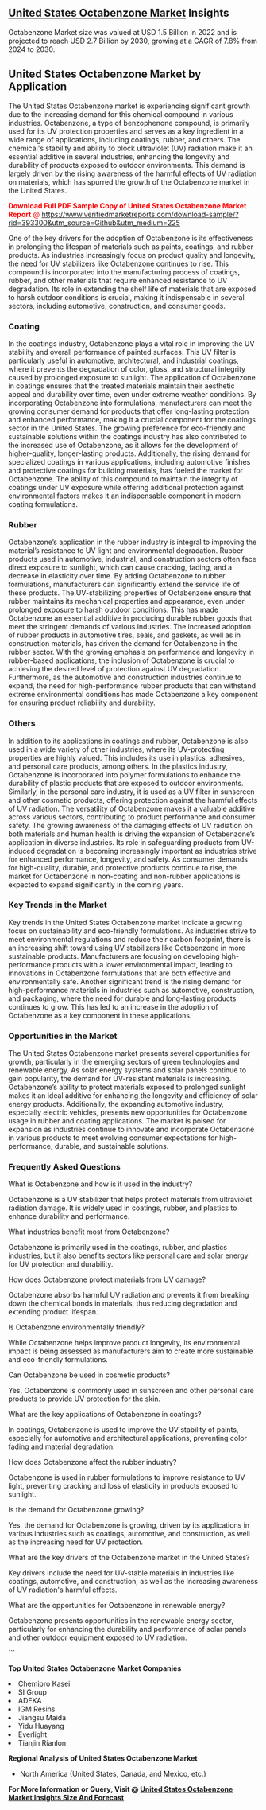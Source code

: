 <h2><a href="https://www.verifiedmarketreports.com/download-sample/?rid=393300&amp;utm_source=Github&amp;utm_medium=225" target="_blank">United States Octabenzone Market</a> Insights</h2><p>Octabenzone Market size was valued at USD 1.5 Billion in 2022 and is projected to reach USD 2.7 Billion by 2030, growing at a CAGR of 7.8% from 2024 to 2030.</p><p> <h2>United States Octabenzone Market by Application</h2> <p>The United States Octabenzone market is experiencing significant growth due to the increasing demand for this chemical compound in various industries. Octabenzone, a type of benzophenone compound, is primarily used for its UV protection properties and serves as a key ingredient in a wide range of applications, including coatings, rubber, and others. The chemical's stability and ability to block ultraviolet (UV) radiation make it an essential additive in several industries, enhancing the longevity and durability of products exposed to outdoor environments. This demand is largely driven by the rising awareness of the harmful effects of UV radiation on materials, which has spurred the growth of the Octabenzone market in the United States. <p><span class=""><span style="color: #ff0000;"><strong>Download Full PDF Sample Copy of United States Octabenzone Market Report</strong> @ </span><a href="https://www.verifiedmarketreports.com/download-sample/?rid=393300&amp;utm_source=Github&amp;utm_medium=225" target="_blank">https://www.verifiedmarketreports.com/download-sample/?rid=393300&amp;utm_source=Github&amp;utm_medium=225</a></span></p> One of the key drivers for the adoption of Octabenzone is its effectiveness in prolonging the lifespan of materials such as paints, coatings, and rubber products. As industries increasingly focus on product quality and longevity, the need for UV stabilizers like Octabenzone continues to rise. This compound is incorporated into the manufacturing process of coatings, rubber, and other materials that require enhanced resistance to UV degradation. Its role in extending the shelf life of materials that are exposed to harsh outdoor conditions is crucial, making it indispensable in several sectors, including automotive, construction, and consumer goods.</p> <h3>Coating</h3> <p>In the coatings industry, Octabenzone plays a vital role in improving the UV stability and overall performance of painted surfaces. This UV filter is particularly useful in automotive, architectural, and industrial coatings, where it prevents the degradation of color, gloss, and structural integrity caused by prolonged exposure to sunlight. The application of Octabenzone in coatings ensures that the treated materials maintain their aesthetic appeal and durability over time, even under extreme weather conditions. By incorporating Octabenzone into formulations, manufacturers can meet the growing consumer demand for products that offer long-lasting protection and enhanced performance, making it a crucial component for the coatings sector in the United States. The growing preference for eco-friendly and sustainable solutions within the coatings industry has also contributed to the increased use of Octabenzone, as it allows for the development of higher-quality, longer-lasting products. Additionally, the rising demand for specialized coatings in various applications, including automotive finishes and protective coatings for building materials, has fueled the market for Octabenzone. The ability of this compound to maintain the integrity of coatings under UV exposure while offering additional protection against environmental factors makes it an indispensable component in modern coating formulations.</p> <h3>Rubber</h3> <p>Octabenzone’s application in the rubber industry is integral to improving the material’s resistance to UV light and environmental degradation. Rubber products used in automotive, industrial, and construction sectors often face direct exposure to sunlight, which can cause cracking, fading, and a decrease in elasticity over time. By adding Octabenzone to rubber formulations, manufacturers can significantly extend the service life of these products. The UV-stabilizing properties of Octabenzone ensure that rubber maintains its mechanical properties and appearance, even under prolonged exposure to harsh outdoor conditions. This has made Octabenzone an essential additive in producing durable rubber goods that meet the stringent demands of various industries. The increased adoption of rubber products in automotive tires, seals, and gaskets, as well as in construction materials, has driven the demand for Octabenzone in the rubber sector. With the growing emphasis on performance and longevity in rubber-based applications, the inclusion of Octabenzone is crucial to achieving the desired level of protection against UV degradation. Furthermore, as the automotive and construction industries continue to expand, the need for high-performance rubber products that can withstand extreme environmental conditions has made Octabenzone a key component for ensuring product reliability and durability.</p> <h3>Others</h3> <p>In addition to its applications in coatings and rubber, Octabenzone is also used in a wide variety of other industries, where its UV-protecting properties are highly valued. This includes its use in plastics, adhesives, and personal care products, among others. In the plastics industry, Octabenzone is incorporated into polymer formulations to enhance the durability of plastic products that are exposed to outdoor environments. Similarly, in the personal care industry, it is used as a UV filter in sunscreen and other cosmetic products, offering protection against the harmful effects of UV radiation. The versatility of Octabenzone makes it a valuable additive across various sectors, contributing to product performance and consumer safety. The growing awareness of the damaging effects of UV radiation on both materials and human health is driving the expansion of Octabenzone’s application in diverse industries. Its role in safeguarding products from UV-induced degradation is becoming increasingly important as industries strive for enhanced performance, longevity, and safety. As consumer demands for high-quality, durable, and protective products continue to rise, the market for Octabenzone in non-coating and non-rubber applications is expected to expand significantly in the coming years.</p> <h3>Key Trends in the Market</h3> <p>Key trends in the United States Octabenzone market indicate a growing focus on sustainability and eco-friendly formulations. As industries strive to meet environmental regulations and reduce their carbon footprint, there is an increasing shift toward using UV stabilizers like Octabenzone in more sustainable products. Manufacturers are focusing on developing high-performance products with a lower environmental impact, leading to innovations in Octabenzone formulations that are both effective and environmentally safe. Another significant trend is the rising demand for high-performance materials in industries such as automotive, construction, and packaging, where the need for durable and long-lasting products continues to grow. This has led to an increase in the adoption of Octabenzone as a key component in these applications.</p> <h3>Opportunities in the Market</h3> <p>The United States Octabenzone market presents several opportunities for growth, particularly in the emerging sectors of green technologies and renewable energy. As solar energy systems and solar panels continue to gain popularity, the demand for UV-resistant materials is increasing. Octabenzone’s ability to protect materials exposed to prolonged sunlight makes it an ideal additive for enhancing the longevity and efficiency of solar energy products. Additionally, the expanding automotive industry, especially electric vehicles, presents new opportunities for Octabenzone usage in rubber and coating applications. The market is poised for expansion as industries continue to innovate and incorporate Octabenzone in various products to meet evolving consumer expectations for high-performance, durable, and sustainable solutions.</p> <h3>Frequently Asked Questions</h3> <p>What is Octabenzone and how is it used in the industry?</p> <p>Octabenzone is a UV stabilizer that helps protect materials from ultraviolet radiation damage. It is widely used in coatings, rubber, and plastics to enhance durability and performance.</p> <p>What industries benefit most from Octabenzone?</p> <p>Octabenzone is primarily used in the coatings, rubber, and plastics industries, but it also benefits sectors like personal care and solar energy for UV protection and durability.</p> <p>How does Octabenzone protect materials from UV damage?</p> <p>Octabenzone absorbs harmful UV radiation and prevents it from breaking down the chemical bonds in materials, thus reducing degradation and extending product lifespan.</p> <p>Is Octabenzone environmentally friendly?</p> <p>While Octabenzone helps improve product longevity, its environmental impact is being assessed as manufacturers aim to create more sustainable and eco-friendly formulations.</p> <p>Can Octabenzone be used in cosmetic products?</p> <p>Yes, Octabenzone is commonly used in sunscreen and other personal care products to provide UV protection for the skin.</p> <p>What are the key applications of Octabenzone in coatings?</p> <p>In coatings, Octabenzone is used to improve the UV stability of paints, especially for automotive and architectural applications, preventing color fading and material degradation.</p> <p>How does Octabenzone affect the rubber industry?</p> <p>Octabenzone is used in rubber formulations to improve resistance to UV light, preventing cracking and loss of elasticity in products exposed to sunlight.</p> <p>Is the demand for Octabenzone growing?</p> <p>Yes, the demand for Octabenzone is growing, driven by its applications in various industries such as coatings, automotive, and construction, as well as the increasing need for UV protection.</p> <p>What are the key drivers of the Octabenzone market in the United States?</p> <p>Key drivers include the need for UV-stable materials in industries like coatings, automotive, and construction, as well as the increasing awareness of UV radiation's harmful effects.</p> <p>What are the opportunities for Octabenzone in renewable energy?</p> <p>Octabenzone presents opportunities in the renewable energy sector, particularly for enhancing the durability and performance of solar panels and other outdoor equipment exposed to UV radiation.</p> ```</p><p><strong>Top United States Octabenzone Market Companies</strong></p><div data-test-id=""><p><li>Chemipro Kasei</li><li> SI Group</li><li> ADEKA</li><li> IGM Resins</li><li> Jiangsu Maida</li><li> Yidu Huayang</li><li> Everlight</li><li> Tianjin Rianlon</li></p><div><strong>Regional Analysis of&nbsp;United States Octabenzone Market</strong></div><ul><li dir="ltr"><p dir="ltr">North America&nbsp;(United States, Canada, and Mexico, etc.)</p></li></ul><p><strong>For More Information or Query, Visit @&nbsp;</strong><strong><a href="https://www.verifiedmarketreports.com/product/octabenzone-market/?utm_source=Github&amp;utm_medium=225" target="_blank">United States Octabenzone Market Insights Size And Forecast</a></strong></p></div>
